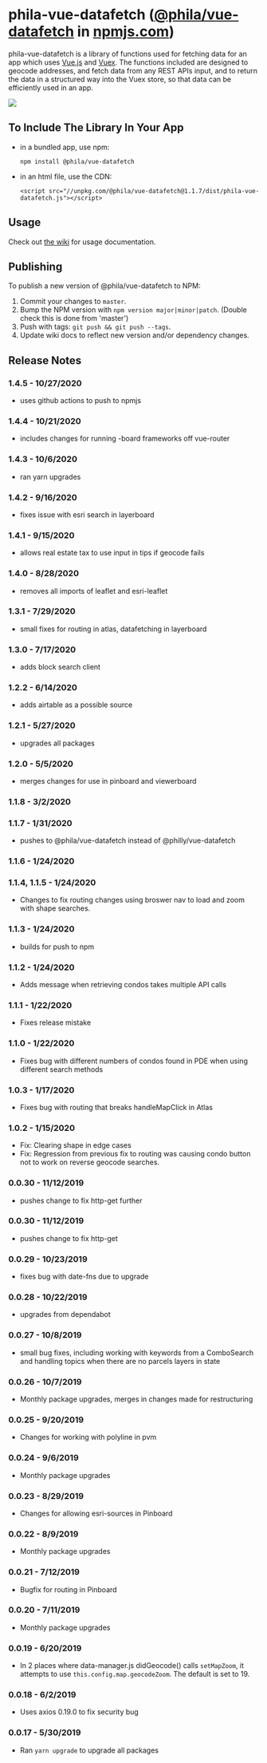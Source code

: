 # phila-vue-datafetch ([@phila/vue-datafetch](https://www.npmjs.com/package/@phila/vue-datafetch) in [npmjs.com](https://npmjs.com))

phila-vue-datafetch is a library of functions used for fetching data for an app which uses [Vue.js](https://vuejs.org/v2/guide/) and [Vuex](https://vuex.vuejs.org/).  The functions included are designed to geocode addresses, and fetch data from any REST APIs input, and to return the data in a structured way into the Vuex store, so that data can be efficiently used in an app.

![](https://s3.amazonaws.com/mapboard-images/phila-vue-datafetch/phila-vue-datafetch.JPG)

## To Include The Library In Your App
* in a bundled app, use npm:

    `npm install @phila/vue-datafetch`

* in an html file, use the CDN:

    `<script src="//unpkg.com/@phila/vue-datafetch@1.1.7/dist/phila-vue-datafetch.js"></script>`


## Usage
Check out [the wiki](https://github.com/CityOfPhiladelphia/phila-vue-datafetch/wiki) for usage documentation.

## Publishing

To publish a new version of @phila/vue-datafetch to NPM:

1. Commit your changes to `master`.
2. Bump the NPM version with `npm version major|minor|patch`. (Double check this is done from 'master')
3. Push with tags: `git push && git push --tags`.
4. Update wiki docs to reflect new version and/or dependency changes.


## Release Notes

### 1.4.5 - 10/27/2020

* uses github actions to push to npmjs

### 1.4.4 - 10/21/2020

* includes changes for running -board frameworks off vue-router

### 1.4.3 - 10/6/2020

* ran yarn upgrades

### 1.4.2 - 9/16/2020

* fixes issue with esri search in layerboard

### 1.4.1 - 9/15/2020

* allows real estate tax to use input in tips if geocode fails

### 1.4.0 - 8/28/2020

* removes all imports of leaflet and esri-leaflet

### 1.3.1 - 7/29/2020

* small fixes for routing in atlas, datafetching in layerboard

### 1.3.0 - 7/17/2020

* adds block search client

### 1.2.2 - 6/14/2020

* adds airtable as a possible source

### 1.2.1 - 5/27/2020

* upgrades all packages

### 1.2.0 - 5/5/2020

* merges changes for use in pinboard and viewerboard

### 1.1.8 - 3/2/2020

### 1.1.7 - 1/31/2020

* pushes to @phila/vue-datafetch instead of @philly/vue-datafetch

### 1.1.6 - 1/24/2020

### 1.1.4, 1.1.5 - 1/24/2020

* Changes to fix routing changes using broswer nav to load and zoom with shape searches.

### 1.1.3 - 1/24/2020

* builds for push to npm

### 1.1.2 - 1/24/2020

* Adds message when retrieving condos takes multiple API calls

### 1.1.1 - 1/22/2020

* Fixes release mistake

### 1.1.0 - 1/22/2020

* Fixes bug with different numbers of condos found in PDE when using different search methods

### 1.0.3 - 1/17/2020

* Fixes bug with routing that breaks handleMapClick in Atlas

### 1.0.2 - 1/15/2020

* Fix: Clearing shape in edge cases
* Fix: Regression from previous fix to routing was causing condo button not to work on reverse geocode searches.

### 0.0.30 - 11/12/2019

* pushes change to fix http-get further

### 0.0.30 - 11/12/2019

* pushes change to fix http-get

### 0.0.29 - 10/23/2019

* fixes bug with date-fns due to upgrade

### 0.0.28 - 10/22/2019

* upgrades from dependabot

### 0.0.27 - 10/8/2019

* small bug fixes, including working with keywords from a ComboSearch and handling topics when there are no parcels layers in state

### 0.0.26 - 10/7/2019

* Monthly package upgrades, merges in changes made for restructuring

### 0.0.25 - 9/20/2019

* Changes for working with polyline in pvm

### 0.0.24 - 9/6/2019

* Monthly package upgrades

### 0.0.23 - 8/29/2019

* Changes for allowing esri-sources in Pinboard

### 0.0.22 - 8/9/2019

* Monthly package upgrades

### 0.0.21 - 7/12/2019

* Bugfix for routing in Pinboard

### 0.0.20 - 7/11/2019

* Monthly package upgrades

### 0.0.19 - 6/20/2019

* In 2 places where data-manager.js didGeocode() calls `setMapZoom`, it attempts to use `this.config.map.geocodeZoom`. The default is set to 19.

### 0.0.18 - 6/2/2019

* Uses axios 0.19.0 to fix security bug

### 0.0.17 - 5/30/2019

* Ran `yarn upgrade` to upgrade all packages
